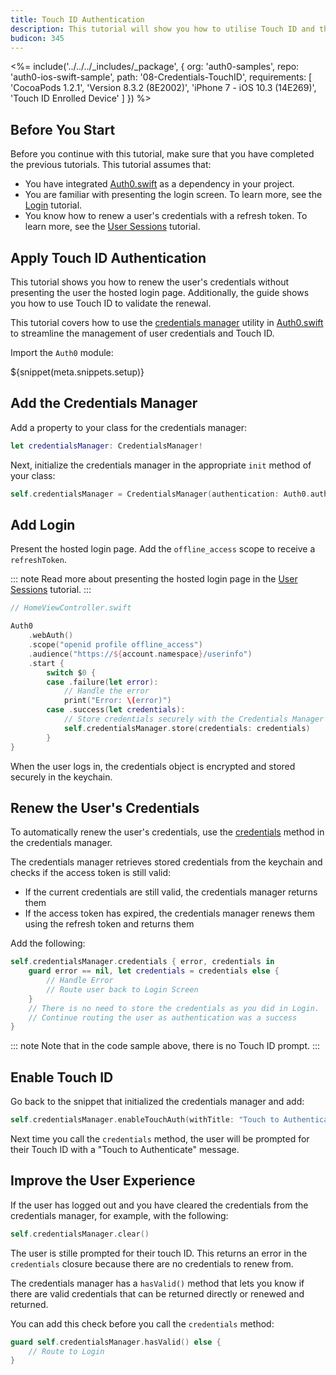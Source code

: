 ```yaml
---
title: Touch ID Authentication
description: This tutorial will show you how to utilise Touch ID and the Credentials Manager
budicon: 345
---
```


<%= include('../../../_includes/_package', {
  org: 'auth0-samples',
  repo: 'auth0-ios-swift-sample',
  path: '08-Credentials-TouchID',
  requirements: [
    'CocoaPods 1.2.1',
    'Version 8.3.2 (8E2002)',
    'iPhone 7 - iOS 10.3 (14E269)',
    'Touch ID Enrolled Device'
  ]
}) %>

## Before You Start

Before you continue with this tutorial, make sure that you have completed the previous tutorials. This tutorial assumes that:
* You have integrated [Auth0.swift](https://github.com/auth0/Auth0.swift/) as a dependency in your project. 
* You are familiar with presenting the login screen. To learn more, see the [Login](/quickstart/native/ios-swift/00-login) tutorial.
* You know how to renew a user's credentials with a refresh token. To learn more, see the [User Sessions](/quickstart/native/ios-swift/03-user-sessions) tutorial.

## Apply Touch ID Authentication

This tutorial shows you how to renew the user's credentials without presenting the user the hosted login page. Additionally, the guide shows you how to use Touch ID to validate the renewal. 

This tutorial covers how to use the [credentials manager](https://github.com/auth0/Auth0.swift/blob/master/Auth0/CredentialsManager.swift) utility in [Auth0.swift](https://github.com/auth0/Auth0.swift/) to streamline the management of user credentials and Touch ID.

Import the `Auth0` module:

${snippet(meta.snippets.setup)}

## Add the Credentials Manager

Add a property to your class for the credentials manager:

```swift
let credentialsManager: CredentialsManager!
```

Next, initialize the credentials manager in the appropriate `init` method of your class:

```swift
self.credentialsManager = CredentialsManager(authentication: Auth0.authentication())
```

## Add Login

Present the hosted login page. Add the `offline_access` scope to receive a `refreshToken`.

::: note
Read more about presenting the hosted login page in the [User Sessions](/quickstart/native/ios-swift/03-user-sessions) tutorial.
:::

```swift
// HomeViewController.swift

Auth0
    .webAuth()
    .scope("openid profile offline_access")
    .audience("https://${account.namespace}/userinfo")
    .start {
        switch $0 {
        case .failure(let error):
            // Handle the error
            print("Error: \(error)")
        case .success(let credentials):
            // Store credentials securely with the Credentials Manager
            self.credentialsManager.store(credentials: credentials)
        }
}
```

When the user logs in, the credentials object is encrypted and stored securely in the keychain.

## Renew the User's Credentials

To automatically renew the user's credentials, use the [credentials](https://github.com/auth0/Auth0.swift/blob/master/Auth0/CredentialsManager.swift#L98) method in the credentials manager. 

The credentials manager retrieves stored credentials from the keychain and checks if the access token is still valid:
* If the current credentials are still valid, the credentials manager returns them
* If the access token has expired, the credentials manager renews them using the refresh token and returns them

Add the following:

```swift
self.credentialsManager.credentials { error, credentials in
    guard error == nil, let credentials = credentials else {
        // Handle Error
        // Route user back to Login Screen
    }
    // There is no need to store the credentials as you did in Login.  The Credentials Manager will do this for you internally
    // Continue routing the user as authentication was a success
}
```

::: note
Note that in the code sample above, there is no Touch ID prompt.
:::

## Enable Touch ID

Go back to the snippet that initialized the credentials manager and add:

```swift
self.credentialsManager.enableTouchAuth(withTitle: "Touch to Authenticate")
```

Next time you call the `credentials` method, the user will be prompted for their Touch ID with a "Touch to Authenticate" message.

## Improve the User Experience

If the user has logged out and you have cleared the credentials from the credentials manager, for example, with the following: 

```swift
self.credentialsManager.clear()
```

The user is stille prompted for their touch ID. This returns an error in the `credentials` closure because there are no credentials to renew from.

The credentials manager has a `hasValid()` method that lets you know if there are valid credentials that can be returned directly or renewed and returned.

You can add this check before you call the `credentials` method:

```swift
guard self.credentialsManager.hasValid() else {
    // Route to Login
}
```
